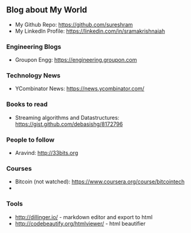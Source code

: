 Blog about My World
-------------------

* My Github Repo: https://github.com/sureshram
* My LinkedIn Profile: https://linkedin.com/in/sramakrishnaiah


### Engineering Blogs
 - Groupon Engg: https://engineering.groupon.com

### Technology News
 - YCombinator News: https://news.ycombinator.com/

### Books to read
 - Streaming algorithms and Datastructures: https://gist.github.com/debasishg/8172796

### People to follow
 - Aravind: http://33bits.org

### Courses
 - Bitcoin (not watched): https://www.coursera.org/course/bitcointech
 - 
### Tools 
 - http://dillinger.io/  - markdown editor and export to html
 - http://codebeautify.org/htmlviewer/ - html beautifier 
